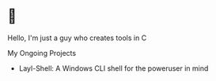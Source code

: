 # 👋 

Hello, I'm just a guy who creates tools in C

My Ongoing Projects

- Layl-Shell: A Windows CLI shell for the poweruser in mind
